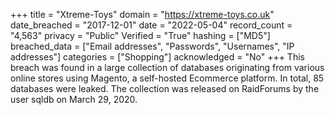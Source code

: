 +++
title = "Xtreme-Toys"
domain = "https://xtreme-toys.co.uk"
date_breached = "2017-12-01"
date = "2022-05-04"
record_count = "4,563"
privacy = "Public"
Verified = "True"
hashing = ["MD5"]
breached_data = ["Email addresses", "Passwords", "Usernames", "IP addresses"]
categories = ["Shopping"]
acknowledged = "No"
+++
This breach was found in a large collection of databases originating from various online stores using Magento, a self-hosted Ecommerce platform. In total, 85 databases were leaked. The collection was released on RaidForums by the user sqldb on March 29, 2020.
